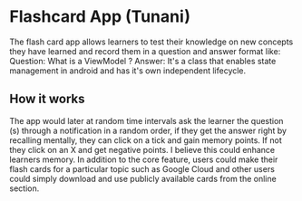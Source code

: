 # Flashcard App **(Tunani)**

The flash card app allows learners to test their knowledge on new concepts they have learned and record them in a question and answer format like:
Question: What is a ViewModel ?
Answer: It's a class that enables state management in android and has it's own independent lifecycle.

## How it works

The app would later at random time intervals ask the learner the question (s) through a notification in a random order, if they get the answer right by recalling mentally, they can click on a tick and gain memory points. If not they click on an X and get negative points. I believe this could enhance learners memory.
In addition to the core feature, users could make their flash cards for a particular topic such as Google Cloud and other users could simply download and use publicly available cards from the online section.  
